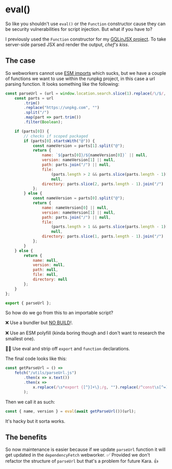 # eval()

So like you shouldn't use `eval()` or the `Function` constructor cause they can be security vulnerabilities for script injection. But what if you have to?

I previously used the `Function` constructor for my [GQLinJSX project](https://github.com/kiraarghy/react-in-gql). To take server-side parsed JSX and render the output, _chef's kiss_.

## The case

So webworkers cannot use [ESM imports](https://www.chromestatus.com/feature/5761300827209728) which sucks, but we have a couple of functions we want to use within the runpkg project, in this case a url parsing function. It looks something like the following:

```javascript
const parseUrl = (url = window.location.search.slice(1).replace(/\/$/, "")) => {
    const parts = url
        .trim()
        .replace("https://unpkg.com", "")
        .split("/")
        .map(part => part.trim())
        .filter(Boolean);

    if (parts[0]) {
        // checks if scoped packaged
        if (parts[0].startsWith("@")) {
            const nameVersion = parts[1].split("@");
            return {
                name: `${parts[0]}/${nameVersion[0]}` || null,
                version: nameVersion[1] || null,
                path: parts.join("/") || null,
                file:
                    (parts.length > 2 && parts.slice(parts.length - 1)[0]) ||
                    null,
                directory: parts.slice(2, parts.length - 1).join("/") || null
            };
        } else {
            const nameVersion = parts[0].split("@");
            return {
                name: nameVersion[0] || null,
                version: nameVersion[1] || null,
                path: parts.join("/") || null,
                file:
                    (parts.length > 1 && parts.slice(parts.length - 1)[0]) ||
                    null,
                directory: parts.slice(1, parts.length - 1).join("/") || null
            };
        }
    } else {
        return {
            name: null,
            version: null,
            path: null,
            file: null,
            directory: null
        };
    }
};

export { parseUrl };
```

So how do we go from this to an importable script?

❌ Use a bundler but [NO BUILD](https://formidable.com/blog/2019/no-build-step/)!.

❌ Use an ESM polyfill (kinda boring though and I don't want to research the smallest one).

🤦‍♀️ Use eval and strip off `export` and `function` declarations.

The final code looks like this:

```javascript
const getParseUrl = () =>
    fetch("/utils/parseUrl.js")
        .then(x => x.text())
        .then(x =>
            x.replace(/\s*export {[^}]+\};/g, "").replace(/^const\s[^=]+=/, "")
        );
```

Then we call it as such:

```javascript
const { name, version } = eval(await getParseUrl())(url);
```

It's hacky but it sorta works.

## The benefits

So now maintenance is easier because if we update `parseUrl` function it will get updated in the `dependencyFetch` webworker. ✅ Provided we don't refactor the structure of `parseUrl` but that's a problem for future Kara. 👍
